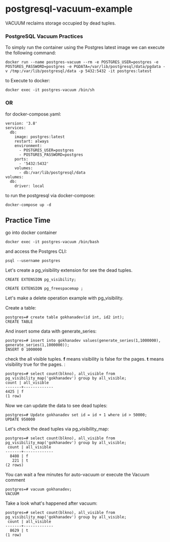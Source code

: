 
# postgresql-vacuum-example

VACUUM reclaims storage occupied by dead tuples.

### PostgreSQL Vacuum Practices

To simply run the container using the Postgres latest image we can execute the following command:

    docker run --name postgres-vacuum --rm -e POSTGRES_USER=postgres -e POSTGRES_PASSWORD=postgres -e PGDATA=/var/lib/postgresql/data/pgdata -v /tmp:/var/lib/postgresql/data -p 5432:5432 -it postgres:latest

to Execute to docker:

    docker exec -it postgres-vacuum /bin/sh

  

### OR

for docker-compose.yaml:

    version: '3.8'
    services:
      db:
        image: postgres:latest
        restart: always
        environment:
          - POSTGRES_USER=postgres
          - POSTGRES_PASSWORD=postgres
        ports:
          - '5432:5432'
        volumes: 
          - db:/var/lib/postgresql/data
    volumes:
      db:
        driver: local

  

to run the postgresql via docker-compose:

    docker-compose up -d

  

## Practice Time

  go into docker container

    docker exec -it postgres-vacuum /bin/bash

and access the Postgres CLI:

    psql --username postgres

Let's create a pg_visibility extension for see the dead tuples.

    CREATE EXTENSION pg_visibility;
    
    CREATE EXTENSION pg_freespacemap ;

 Let's make a delete operation example with pg_visibility.

Create a table:

    postgres=# create table gokhanadev(id int, id2 int);
    CREATE TABLE

And insert some data with generate_series:
    
    postgres=# insert into gokhanadev values(generate_series(1,1000000), generate_series(1,1000000));
    INSERT 0 1000000

check the all visible tuples. **f** means visibility is false for the pages. **t**  means visibility true for the pages. :    

    postgres=# select count(blkno), all_visible from pg_visibility_map('gokhanadev') group by all_visible;
    count | all_visible
    -------+-------------
    4425 | f
    (1 row)

  
Now we can update the data to see dead tuples:

    postgres=# Update gokhanadev set id = id + 1 where id > 50000;
    UPDATE 950000
Let's check the dead tuples via pg_visibility_map:
    
    postgres=# select count(blkno), all_visible from pg_visibility_map('gokhanadev') group by all_visible;
     count | all_visible 
    -------+-------------
      8408 | f
       221 | t
    (2 rows)


You can wait a few minutes for auto-vacuum or execute the Vacuum comment

    postgres=# vacuum gokhanadev;
    VACUUM

Take a look what's happened after vacuum: 

    postgres=# select count(blkno), all_visible from pg_visibility_map('gokhanadev') group by all_visible;
     count | all_visible 
    -------+-------------
      8629 | t
    (1 row)
